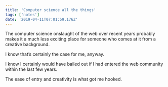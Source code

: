 ```yaml
---
title: 'Computer science all the things'
tags: ['notes'] 
date: '2019-04-11T07:01:59.176Z'
---
```

The computer science onslaught of the web over recent years probably makes it a much less exciting place for someone who comes at it from a creative background.

I know that’s certainly the case for me, anyway. 

I know I certainly would have bailed out if I had entered the web community within the last few years.

The ease of entry and creativity is what got me hooked.
